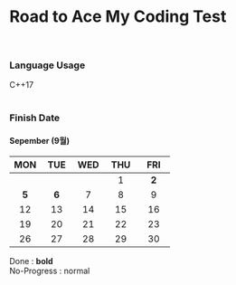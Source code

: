 # Road to Ace My Coding Test
<br>

### Language Usage
C++17
<br><br>

### Finish Date
#### Sepember (9월)
| MON | TUE | WED | &nbsp;THU&nbsp; | &nbsp; FRI &nbsp; |
| :---: | :---: | :---: | :---: | :---: |
|  | &emsp;&emsp;&ensp; | &emsp;&emsp;&ensp; | 1 | **2** |
| **5** | **6** | 7 | 8 | 9 |
| 12 | 13 | 14 | 15 | 16 |
| 19 | 20 | 21 | 22 | 23 |
| 26 | 27 | 28 | 29 | 30 |

Done : **bold** <br>
No-Progress : normal
